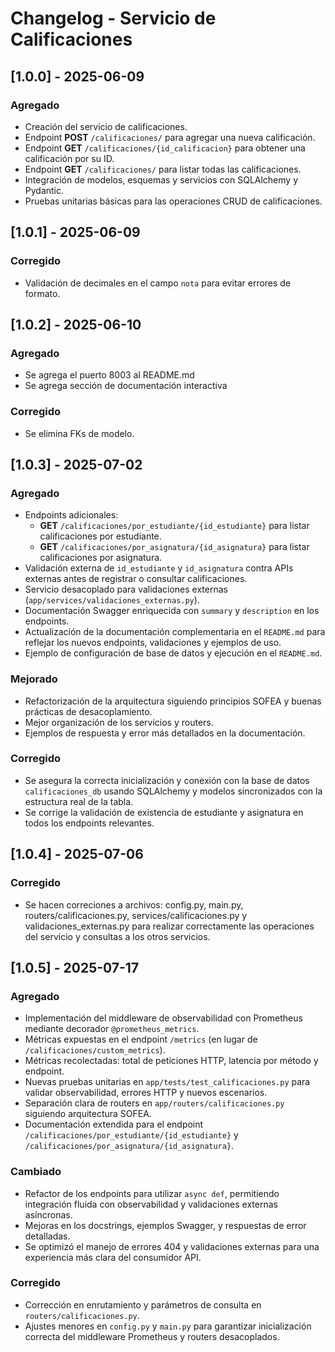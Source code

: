 # Changelog - Servicio de Calificaciones

## \[1.0.0] - 2025-06-09

### Agregado

* Creación del servicio de calificaciones.
* Endpoint **POST** `/calificaciones/` para agregar una nueva calificación.
* Endpoint **GET** `/calificaciones/{id_calificacion}` para obtener una calificación por su ID.
* Endpoint **GET** `/calificaciones/` para listar todas las calificaciones.
* Integración de modelos, esquemas y servicios con SQLAlchemy y Pydantic.
* Pruebas unitarias básicas para las operaciones CRUD de calificaciones.

## \[1.0.1] - 2025-06-09

### Corregido

* Validación de decimales en el campo `nota` para evitar errores de formato.

## [1.0.2] - 2025-06-10

### Agregado
- Se agrega el puerto 8003 al README.md
- Se agrega sección de documentación interactiva

### Corregido

- Se elimina FKs de modelo.

## [1.0.3] - 2025-07-02

### Agregado
- Endpoints adicionales:
  - **GET** `/calificaciones/por_estudiante/{id_estudiante}` para listar calificaciones por estudiante.
  - **GET** `/calificaciones/por_asignatura/{id_asignatura}` para listar calificaciones por asignatura.
- Validación externa de `id_estudiante` y `id_asignatura` contra APIs externas antes de registrar o consultar calificaciones.
- Servicio desacoplado para validaciones externas (`app/services/validaciones_externas.py`).
- Documentación Swagger enriquecida con `summary` y `description` en los endpoints.
- Actualización de la documentación complementaria en el `README.md` para reflejar los nuevos endpoints, validaciones y ejemplos de uso.
- Ejemplo de configuración de base de datos y ejecución en el `README.md`.

### Mejorado
- Refactorización de la arquitectura siguiendo principios SOFEA y buenas prácticas de desacoplamiento.
- Mejor organización de los servicios y routers.
- Ejemplos de respuesta y error más detallados en la documentación.

### Corregido
- Se asegura la correcta inicialización y conexión con la base de datos `calificaciones_db` usando SQLAlchemy y modelos sincronizados con la estructura real de la tabla.
- Se corrige la validación de existencia de estudiante y asignatura en todos los endpoints relevantes.

## [1.0.4] - 2025-07-06

### Corregido
- Se hacen correciones a archivos: config.py, main.py, routers/calificaciones.py, services/calificaciones.py y validaciones_externas.py para realizar correctamente las operaciones del servicio y consultas a los otros servicios.

## [1.0.5] - 2025-07-17
### Agregado
- Implementación del middleware de observabilidad con Prometheus mediante decorador `@prometheus_metrics`.
- Métricas expuestas en el endpoint `/metrics` (en lugar de `/calificaciones/custom_metrics`).
- Métricas recolectadas: total de peticiones HTTP, latencia por método y endpoint.
- Nuevas pruebas unitarias en `app/tests/test_calificaciones.py` para validar observabilidad, errores HTTP y nuevos escenarios.
- Separación clara de routers en `app/routers/calificaciones.py` siguiendo arquitectura SOFEA.
- Documentación extendida para el endpoint `/calificaciones/por_estudiante/{id_estudiante}` y `/calificaciones/por_asignatura/{id_asignatura}`.

### Cambiado
- Refactor de los endpoints para utilizar `async def`, permitiendo integración fluida con observabilidad y validaciones externas asíncronas.
- Mejoras en los docstrings, ejemplos Swagger, y respuestas de error detalladas.
- Se optimizó el manejo de errores 404 y validaciones externas para una experiencia más clara del consumidor API.

### Corregido
- Corrección en enrutamiento y parámetros de consulta en `routers/calificaciones.py`.
- Ajustes menores en `config.py` y `main.py` para garantizar inicialización correcta del middleware Prometheus y routers desacoplados.

